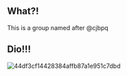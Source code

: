 ## What?!
This is a group named after @cjbpq

## Dio!!!
![44df3cf14428384affb87a1e951c7dbd](https://github.com/user-attachments/assets/37202125-b4d2-41bd-91c4-8dab9c01f80d)

